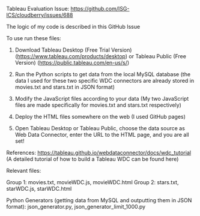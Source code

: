 Tableau Evaluation Issue: https://github.com/ISG-ICS/cloudberry/issues/688

The logic of my code is described in this GitHub Issue


To use run these files:

1. Download Tableau Desktop (Free Trial Version) (https://www.tableau.com/products/desktop) or Tableau Public (Free Version) (https://public.tableau.com/en-us/s/)

2. Run the Python scripts to get data from the local MySQL database (the data I used for these two specific WDC connectors are already stored in movies.txt and stars.txt in JSON format)

3. Modify the JavaScript files according to your data (My two JavaScript files are made specifically for movies.txt and stars.txt respectively)

3. Deploy the HTML files somewhere on the web (I used GitHub pages)

4. Open Tableau Desktop or Tableau Public, choose the data source as Web Data Connector, enter the URL to the HTML page, and you are all set!


References: https://tableau.github.io/webdataconnector/docs/wdc_tutorial (A detailed tutorial of how to build a Tableau WDC can be found here)


Relevant files:

Group 1: movies.txt, movieWDC.js, movieWDC.html
Group 2: stars.txt, starWDC.js, starWDC.html

Python Generators (getting data from MySQL and outputting them in JSON format): json_generator.py, json_generator_limit_1000.py
